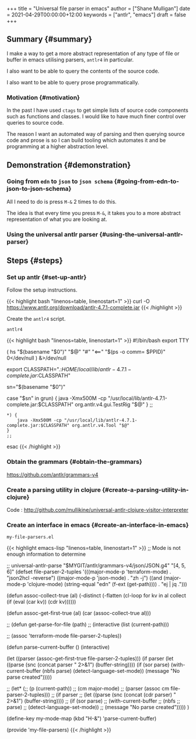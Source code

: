 +++
title = "Universal file parser in emacs"
author = ["Shane Mulligan"]
date = 2021-04-29T00:00:00+12:00
keywords = ["antlr", "emacs"]
draft = false
+++

## Summary {#summary}

I make a way to get a more abstract
representation of any type of file or buffer in emacs
utilising parsers, `antlr4` in particular.

I also want to be able to query the contents
of the source code.

I also want to be able to query prose programmatically.


### Motivation {#motivation}

In the past I have used `ctags` to get simple
lists of source code components such as
functions and classes. I would like to have
much finer control over queries to source
code.

The reason I want an automated way of parsing
and then querying source code and prose is so
I can build tooling which automates it and be
programming at a higher abstraction level.


## Demonstration {#demonstration}


### Going from `edn` to `json` to `json schema` {#going-from-edn-to-json-to-json-schema}

All I need to do is press `M-&` 2 times to do this.

The idea is that every time you press `M-&`,
it takes you to a more abstract representation
of what you are looking at.

<!-- Play on asciinema.com -->
<!-- <a title="asciinema recording" href="https://asciinema.org/a/EYxLJ4n65VrgGGfmanUKNyrbz" target="_blank"><img alt="asciinema recording" src="https://asciinema.org/a/EYxLJ4n65VrgGGfmanUKNyrbz.svg" /></a> -->
<!-- Play on the blog -->
<script src="https://asciinema.org/a/EYxLJ4n65VrgGGfmanUKNyrbz.js" id="asciicast-EYxLJ4n65VrgGGfmanUKNyrbz" async></script>


### Using the universal antlr parser {#using-the-universal-antlr-parser}

<script src="https://asciinema.org/a/q7QBII745RFxIUdsBwbwVDNfl.js" id="asciicast-q7QBII745RFxIUdsBwbwVDNfl" async></script>


## Steps {#steps}


### Set up antlr {#set-up-antlr}

Follow the setup instructions.

{{< highlight bash "linenos=table, linenostart=1" >}}
curl -O https://www.antlr.org/download/antlr-4.7.1-complete.jar
{{< /highlight >}}

Create the `antlr4` script.

`antlr4`

{{< highlight bash "linenos=table, linenostart=1" >}}
#!/bin/bash
export TTY

( hs "$(basename "$0")" "$@" "#" "<==" "$(ps -o comm= $PPID)" 0</dev/null ) &>/dev/null

export CLASSPATH=".:$HOME/local/lib/antlr-4.7.1-complete.jar:$CLASSPATH"

sn="$(basename "$0")"

case "$sn" in
    grun) {
        java -Xmx500M -cp "/usr/local/lib/antlr-4.7.1-complete.jar:$CLASSPATH" org.antlr.v4.gui.TestRig "$@"
    }
    ;;

    *) {
        java -Xmx500M -cp "/usr/local/lib/antlr-4.7.1-complete.jar:$CLASSPATH" org.antlr.v4.Tool "$@"
    }
    ;;
esac
{{< /highlight >}}


### Obtain the grammars {#obtain-the-grammars}

<https://github.com/antlr/grammars-v4>


### Create a parsing utility in clojure {#create-a-parsing-utility-in-clojure}

Code
: <http://github.com/mullikine/universal-antlr-clojure-visitor-interpreter>


### Create an interface in emacs {#create-an-interface-in-emacs}

`my-file-parsers.el`

{{< highlight emacs-lisp "linenos=table, linenostart=1" >}}
;; Mode is not enough information to determine

;; universal-antlr-parse "$MYGIT/antlr/grammars-v4/json/JSON.g4" "[4, 5, 6]"
(defset file-parser-2-tuples
  '(((major-mode-p 'terraform-mode)
     . "json2hcl -reverse")
    ((major-mode-p 'json-mode)
     . "zh -j")
    ((and (major-mode-p 'clojure-mode)
          (string-equal "edn" (f-ext (get-path))))
     . "ej | jq .")))

(defun assoc-collect-true (al)
  (-distinct
   (-flatten
    (cl-loop
     for
     kv
     in
     al
     collect
     (if (eval (car kv)) (cdr kv))))))

(defun assoc-get-first-true (al)
  (car (assoc-collect-true al)))


;; (defun get-parse-for-file (path)
;;   (interactive (list (current-path)))

;;   (assoc 'terraform-mode file-parser-2-tuples))

(defun parse-current-buffer ()
  (interactive)

  (let ((parser
         (assoc-get-first-true file-parser-2-tuples)))
    (if parser
        (let ((parse (snc (concat parser " 2>&1") (buffer-string))))
          (if (sor parse)
              (with-current-buffer
                  (nbfs
                   parse)
                (detect-language-set-mode))
            (message "No parse created")))))

  ;; (let* (;; (p (current-path))
  ;;        (cm major-mode)
  ;;        (parser (assoc cm file-parser-2-tuples)))
  ;;   (if parser
  ;;       (let ((parse (snc (concat (cdr parser) " 2>&1") (buffer-string))))
  ;;         (if (sor parse)
  ;;             (with-current-buffer
  ;;                 (nbfs
  ;;                  parse)
  ;;               (detect-language-set-mode))
  ;;           (message "No parse created")))))
  )

(define-key my-mode-map (kbd "H-&") 'parse-current-buffer)

(provide 'my-file-parsers)
{{< /highlight >}}